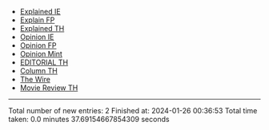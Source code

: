 - [Explained IE](markdown_files/Explained_IE.md)
- [Explain FP](markdown_files/Explain_FP.md)
- [Explained TH](markdown_files/Explained_TH.md)
- [Opinion IE](markdown_files/Opinion_IE.md)
- [Opinion FP](markdown_files/Opinion_FP.md)
- [Opinion Mint](markdown_files/Opinion_Mint.md)
- [EDITORIAL TH](markdown_files/EDITORIAL_TH.md)
- [Column TH](markdown_files/Column_TH.md)
- [The Wire](markdown_files/The_Wire.md)
- [Movie Review TH](markdown_files/Movie_Review_TH.md)



 ************************************************* 
Total number of new entries: 2
Finished at: 2024-01-26 00:36:53
Total time taken: 0.0 minutes 37.69154667854309 seconds

